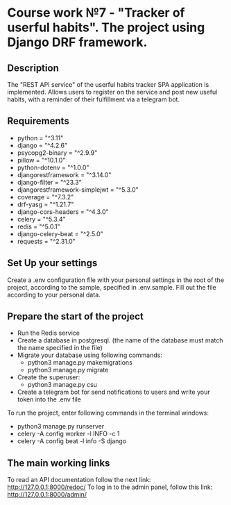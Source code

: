 # Course work №7 - "Tracker of userful habits". The project using Django DRF framework.

## Description
The "REST API service" of the userful habits tracker SPA application is implemented.
Allows users to register on the service and post new useful habits,
with a reminder of their fulfillment via a telegram bot.

## Requirements
- python = "^3.11"
- django = "^4.2.6"
- psycopg2-binary = "^2.9.9"
- pillow = "^10.1.0"
- python-dotenv = "^1.0.0"
- djangorestframework = "^3.14.0"
- django-filter = "^23.3"
- djangorestframework-simplejwt = "^5.3.0"
- coverage = "^7.3.2"
- drf-yasg = "^1.21.7"
- django-cors-headers = "^4.3.0"
- celery = "^5.3.4"
- redis = "^5.0.1"
- django-celery-beat = "^2.5.0"
- requests = "^2.31.0"

## Set Up your settings
Create a .env configuration file with your personal settings in the root of the project,
according to the sample, specified in .env.sample.
Fill out the file according to your personal data.

## Prepare the start of the project
- Run the Redis service
- Create a database in postgresql.
  (the name of the database must match the name specified in the file)
- Migrate your database using following commands:
    * python3 manage.py makemigrations
    * python3 manage.py migrate
- Create the superuser:
    * python3 manage.py csu
- Create a telegram bot for send notifications to users and write your token into the .env file

To run the project, enter following commands in the terminal windows:
- python3 manage.py runserver
- celery -A config worker -l INFO -c 1
- celery -A config beat -l info -S django 

## The main working links
To read an API documentation follow the next link: http://127.0.0.1:8000/redoc/
To log in to the admin panel, follow this link: http://127.0.0.1:8000/admin/